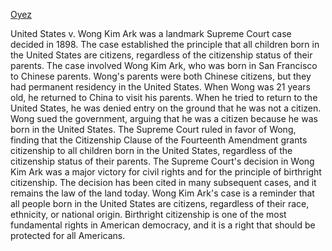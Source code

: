 [Oyez](https://www.oyez.org/cases/1850-1900/169us649)

United States v. Wong Kim Ark was a landmark Supreme Court case decided in 1898. The case established the principle that all children born in the United States are citizens, regardless of the citizenship status of their parents.
The case involved Wong Kim Ark, who was born in San Francisco to Chinese parents. Wong's parents were both Chinese citizens, but they had permanent residency in the United States. When Wong was 21 years old, he returned to China to visit his parents. When he tried to return to the United States, he was denied entry on the ground that he was not a citizen.
Wong sued the government, arguing that he was a citizen because he was born in the United States. The Supreme Court ruled in favor of Wong, finding that the Citizenship Clause of the Fourteenth Amendment grants citizenship to all children born in the United States, regardless of the citizenship status of their parents.
The Supreme Court's decision in Wong Kim Ark was a major victory for civil rights and for the principle of birthright citizenship. The decision has been cited in many subsequent cases, and it remains the law of the land today.
Wong Kim Ark's case is a reminder that all people born in the United States are citizens, regardless of their race, ethnicity, or national origin. Birthright citizenship is one of the most fundamental rights in American democracy, and it is a right that should be protected for all Americans.

